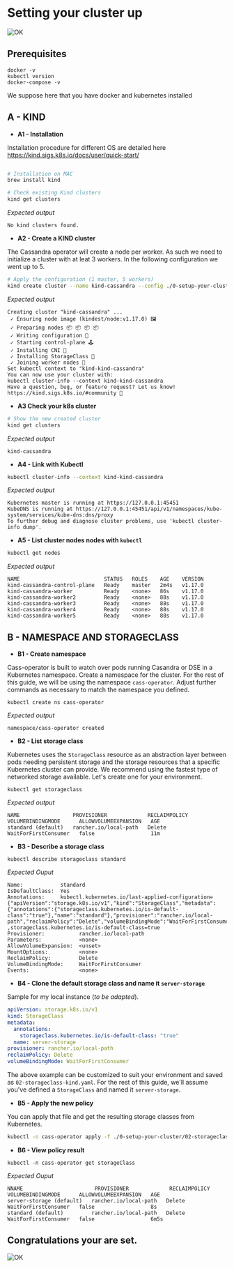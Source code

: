 # Setting your cluster up

![OK](https://github.com/DataStax-Academy/kubernetes-workshop-online/blob/master/4-materials/images/00-screenplay.png?raw=true)

## Prerequisites

```
docker -v
kubectl version
docker-compose -v
```

We suppose here that you have docker and kubernetes installed

## A - KIND

- **A1 - Installation**

Installation procedure for different OS are detailed here
https://kind.sigs.k8s.io/docs/user/quick-start/

```bash

# Installation on MAC
brew install kind

# Check existing Kind clusters
kind get clusters
```

*Expected output*

```
No kind clusters found.
```

- **A2 - Create a KIND cluster**

The Cassandra operator will create a node per worker. As such we need to initialize a cluster with at leat 3 workers. In the following configuration we went up to 5.

```bash
# Apply the configuration (1 master, 5 workers)
kind create cluster --name kind-cassandra --config ./0-setup-your-cluster/01-kind-config.yaml
```

*Expected output*

```
Creating cluster "kind-cassandra" ...
 ✓ Ensuring node image (kindest/node:v1.17.0) 🖼
 ✓ Preparing nodes 📦 📦 📦 📦  
 ✓ Writing configuration 📜 
 ✓ Starting control-plane 🕹️ 
 ✓ Installing CNI 🔌 
 ✓ Installing StorageClass 💾 
 ✓ Joining worker nodes 🚜 
Set kubectl context to "kind-kind-cassandra"
You can now use your cluster with:
kubectl cluster-info --context kind-kind-cassandra
Have a question, bug, or feature request? Let us know! https://kind.sigs.k8s.io/#community 🙂
```

- **A3 Check your k8s cluster**

```bash
# Show the new created cluster
kind get clusters
```

*Expected output*

```
kind-cassandra
```

- **A4 - Link with Kubectl**

```bash
kubectl cluster-info --context kind-kind-cassandra
```

*Expected output*

```
Kubernetes master is running at https://127.0.0.1:45451
KubeDNS is running at https://127.0.0.1:45451/api/v1/namespaces/kube-system/services/kube-dns:dns/proxy
To further debug and diagnose cluster problems, use 'kubectl cluster-info dump'.
```

- **A5 - List cluster nodes nodes with `kubectl`**

```bash
kubectl get nodes
```

*Expected output*

```
NAME                           STATUS   ROLES    AGE    VERSION
kind-cassandra-control-plane   Ready    master   2m4s   v1.17.0
kind-cassandra-worker          Ready    <none>   86s    v1.17.0
kind-cassandra-worker2         Ready    <none>   88s    v1.17.0
kind-cassandra-worker3         Ready    <none>   88s    v1.17.0
kind-cassandra-worker4         Ready    <none>   88s    v1.17.0
kind-cassandra-worker5         Ready    <none>   88s    v1.17.0
```

## B - NAMESPACE AND STORAGECLASS

- **B1 - Create namespace**

Cass-operator is built to watch over pods running Casandra or DSE in a Kubernetes namespace. Create a namespace for the cluster. For the rest of this guide, we will be using the namespace `cass-operator`. Adjust further commands as necessary to match the namespace you defined.

```
kubectl create ns cass-operator
```

*Expected output*

```
namespace/cass-operator created
```

- **B2 - List storage class**

Kubernetes uses the `StorageClass` resource as an abstraction layer between pods needing persistent storage and the storage resources that a specific Kubernetes cluster can provide. We recommend using the fastest type of networked storage available. Let's create one for your environment.

```
kubectl get storageclass
```

*Expected output*

```
NAME                 PROVISIONER             RECLAIMPOLICY   VOLUMEBINDINGMODE      ALLOWVOLUMEEXPANSION   AGE
standard (default)   rancher.io/local-path   Delete          WaitForFirstConsumer   false                  11m
```

- **B3 - Describe a storage class**

```
kubectl describe storageclass standard
```

*Expected Ouput*

```
Name:            standard
IsDefaultClass:  Yes
Annotations:     kubectl.kubernetes.io/last-applied-configuration={"apiVersion":"storage.k8s.io/v1","kind":"StorageClass","metadata":{"annotations":{"storageclass.kubernetes.io/is-default-class":"true"},"name":"standard"},"provisioner":"rancher.io/local-path","reclaimPolicy":"Delete","volumeBindingMode":"WaitForFirstConsumer"}
,storageclass.kubernetes.io/is-default-class=true
Provisioner:           rancher.io/local-path
Parameters:            <none>
AllowVolumeExpansion:  <unset>
MountOptions:          <none>
ReclaimPolicy:         Delete
VolumeBindingMode:     WaitForFirstConsumer
Events:                <none>
```

- **B4 - Clone the default storage class and name it `server-storage`**


Sample for my local instance (*to be adapted*).

```yaml
apiVersion: storage.k8s.io/v1
kind: StorageClass
metadata:
  annotations:
    storageclass.kubernetes.io/is-default-class: "true"
  name: server-storage
provisioner: rancher.io/local-path
reclaimPolicy: Delete
volumeBindingMode: WaitForFirstConsumer
```

The above example can be customized to suit your environment and saved as `02-storageclass-kind.yaml`. For the rest of this guide, we'll assume you've defined a `StorageClass` and named it `server-storage`. 

- **B5 - Apply the new policy**

You can apply that file and get the resulting storage classes from Kubernetes.

```bash
kubectl -n cass-operator apply -f ./0-setup-your-cluster/02-storageclass-kind.yaml
```

- **B6 - View policy result**

```
kubectl -n cass-operator get storageClass
```

*Expected Ouput*
```
NNAME                       PROVISIONER             RECLAIMPOLICY   VOLUMEBINDINGMODE      ALLOWVOLUMEEXPANSION   AGE
server-storage (default)   rancher.io/local-path   Delete          WaitForFirstConsumer   false                  8s
standard (default)         rancher.io/local-path   Delete          WaitForFirstConsumer   false                  6m5s
```

## Congratulations your are set.


![OK](https://github.com/DataStax-Academy/kubernetes-workshop-online/blob/master/4-materials/images/01-pic1.png?raw=true)



